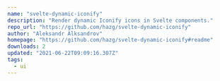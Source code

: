 ```yaml
---
name: "svelte-dynamic-iconify"
description: "Render dynamic Iconify icons in Svelte components."
repo_url: "https://github.com/hazg/svelte-dynamic-iconify"
author: "Aleksandr Alksandrov"
homepage: "https://github.com/hazg/svelte-dynamic-iconify#readme"
downloads: 2
updated: "2021-06-22T09:09:16.307Z"
tags: 
  - ui
---
```


